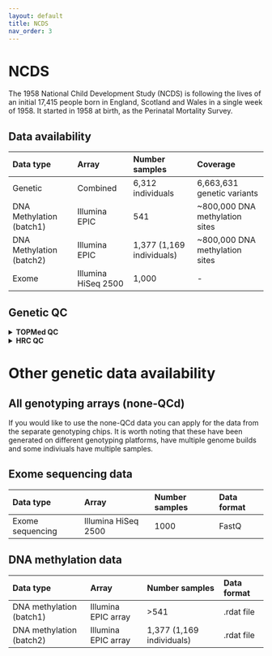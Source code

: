 ```yaml
---
layout: default
title: NCDS
nav_order: 3
---
```


# **NCDS**

The 1958 National Child Development Study (NCDS) is following the lives of an initial 17,415 people born in England, Scotland and Wales in a single week of 1958. It started in 1958 at birth, as the Perinatal Mortality Survey.

## Data availability 

| Data type       | Array       |Number samples | Coverage |
| :----            |    :----   |    :----     | :----    |  
| Genetic         | Combined  | 6,312 individuals       |     6,663,631 genetic variants             |
| DNA Methylation (batch1) | Illumina EPIC  |    541   |        ~800,000 DNA methylation sites        |
| DNA Methylation (batch2) | Illumina EPIC  |     1,377 (1,169 individuals)     |        ~800,000 DNA methylation sites        |
| Exome |  Illumina HiSeq 2500 |    1,000       |          -      |

## Genetic QC

<details>
  <summary> <b>TOPMed QC</b>  </summary>
  
Genotyping for 13,738 samples (6,431 unique individuals) was performed across seven different genotyping arrays (see Genotyping arrays). Quality control was completed using PLINK1.9, PLINK2.0, R v3.3.2 and RStudio v4.1.2. Each dataset was updated to GRCh37 build for consistency using the LiftOver software tool. For each chip individuals were excluded if they had (i) they had > 2% missing data (ii) their genotype predicted sex using X chromosome homozygosity was discordant with their reported sex (excluding females with an F value > 0.2 and males with an F value < 0.8) (iii) they had excess heterozygosity [>3 standard deviation (SD) from the mean] and (iv) they were related to another individual in the sample (–genome threshold 0.1875), removing samples with the most missing data. Prior to imputation SNPs with high levels of missing data (>3%), Hardy-Weinberg equilibrium P < 1x10-6 or minor allele frequency <1% were excluded. The genetic data were then recoded as vcf files before uploading to the TOPMed which uses Eagle2 to phase haplotypes, and Minimac4 (https://genome.sph.umich.edu/wiki/Minimac4) with the TOPMed reference panel.

Imputed genotypes were then filtered with PLINK2.0alpha, excluding SNPs with an R2 INFO score < 0.8 and recoded as binary PLINK format. Proceeding with PLINK1.9, samples with >2% missing values, and SNPs with >2 alleles, >3% missing values, Hardy-Weinberg equilibrium P < 1e-6 or a minor allele frequency of <1% were excluded. We combined data from five of the seven chips (Illumina 1.2M, Illumina Human 660-Quad, Infinium HumanHap 550K v1.1, Infinium HumanHap 550K v3 and Affymetrix v6) which had, high and similar imputation quality (based on number of SNPs after QC). The Illumina 15k Custom Chip and Affymetrix 500k were not included in the combined dataset since they produced lower quality results, yielding less high-quality imputed SNPs than the other arrays. It is worth noting all samples, bar five, were covered by the other arrays and the combined dataset consisted of 6471 individuals and 7,545,768 SNPs. We have included a column within the basic demographics file indicating which samples are included from which chip in the final combined dataset.
  
Further QC was conducted on the combined dataset where individuals were excluded if they had (i) they had > 2% missing (8 individuals excluded) and (ii) they were related to another individual in the sample (king-cutoff 0.0884) (23 excluded), where one individual from each pair of related samples was excluded based on the King greedy related algorithm. SNPs with high levels of missing data (>3%) (49,195 variants excluded) and a Hardy-Weinberg equilibrium P < 1e-6 were excluded (17 variants excluded). 

We identified European samples using the GenoPred pipeline, which involves (i) merging the MCS genotypes with data from 1000 genomes Phase 3, (ii) linkage disequilibrium pruning the overlapping single nucleotide polymorphisms (SNPs) such that no pair of SNPs within 1000 bp had r2 > 0.20 and (iii) using an elastic net model to establish which of the super populations the samples fall into (Africans [AFR], Admixed Americans [AMR], East Asians [EAS], Europeans [EUR] and South Asians [SAS]). We have not excluded non-European samples but have included a column in the basic demographics file which indicates this, which researchers can use to limit their samples to Europeans (N=6,382). Although each sample gets assigned to a superpopulation, there are some ancestral outliers within these groups (e.g. >4SD from mean in the PCs [N = excluded]), which researchers may want to remove (a flag it provided in the basic demographics file). The final dataset consists of 6,382 samples and 7,496,556 genetic variants (genome build: hg38). The data are provided in plink binary format.

</details>

<details>
  <summary> <b>HRC QC</b>  </summary>

Genotyping for 13,738 samples (6,431 unique individuals) was performed across seven different genotyping arrays (see [Genotyping arrays](https://github.com/CLS-Genetics/CLS-Genetics.github.io/blob/main/docs/NCDS.md#genotyping-arrays)). Quality control was completed using PLINK1.9, PLINK2.0, R v3.3.2 and RStudio v4.1.2. Each dataset was updated to GRCh37 build for consistency, using up-to-date strand files and a series of commands collated in the script Update Build (Robertson, 2012) or using the LiftOver software tool. For each chip individuals were excluded if they had (i) they had > 2% missing data (ii) their genotype predicted sex using X chromosome homozygosity was discordant with their reported sex (excluding females with an F value > 0.2 and males with an F value < 0.8) (iii) they had excess heterozygosity [>3 standard deviation (SD) from the mean] and (iv) they were related to another individual in the sample (--genome threshold 0.1875), removing samples with the most missing data. Prior to imputation SNPs with high levels of missing data (>3%), Hardy-Weinberg equilibrium P < 1x10-6 or minor allele frequency <1% were excluded. The genetic data were then recoded as vcf files before uploading to the Michigan Imputation Server which uses Eagle2 to phase haplotypes, and Minimac4 (https://genome.sph.umich.edu/wiki/Minimac4) with the HRC r1.1 reference panel.

Imputed genotypes were then filtered with PLINK2.0alpha, excluding SNPs with an R2 INFO score < 0.8 and recoded as binary PLINK format. Proceeding with PLINK1.9, samples with >2% missing values, and SNPs with >2 alleles, >3% missing values, Hardy-Weinberg equilibrium P < 1e-6 or a minor allele frequency of <1% were excluded. We combined data from five of the seven chips (Illumina 1.2M, Illumina Human 660-Quad, Infinium HumanHap 550K v1.1, Infinium HumanHap 550K v3 and Affymetrix v6) which had, high and similar imputation quality (based on number of SNPs after QC). The Illumina 15k Custom Chip and Affymetrix 500k were not included in the combined dataset since they produced lower quality results, yielding less high-quality imputed SNPs than the other arrays. It is worth noting all samples, bar five, were covered by the other arrays and the combined dataset consisted of 6420 individuals and 6,722,830 SNPs. We have included a column within the basic demographics file indicating which samples are included from which chip in the final combined dataset.

Further QC was conducted on the combined dataset where individuals were excluded if they had (i) they had > 2% missing (9 individuals excluded) and (ii) they were related to another individual in the sample (king-cutoff 0.0884) (16 excluded), where one individual from each pair of related samples was excluded based on the King greedy related algorithm. SNPs with high levels of missing data (>3%) (56,268 variants excluded) and a Hardy-Weinberg equilibrium P < 1e-6 were excluded. Samples were further excluded if they were classed as non-European, determined by merging the NCDS combined genotypes with data from 1000 genomes Phase 3), linkage disequilibrium pruning the overlapping single nucleotide polymorphisms (SNPs) such that no pair of SNPs within 50 bp had r2 > 0.20 and visually inspecting the first two genetic principal components along with the known ethnicities of the 1000 genomes sample to define European samples (N=83 excluded). The final quality controlled imputed set of genotypes contained 6312 samples and 6,663,631 variants (genome build: GRCh37/ hg19).

**When using this dataset please cite**:
[Bridges, E. C., Rayner, N. W., Mountford, H. S., Bates, T. C., & Luciano, M. (2023). Longitudinal Reading Measures and Genome Imputation in the National Child Development Study: Prospects for Future Reading Research. Twin Research and Human Genetics, 1-11](https://www.cambridge.org/core/journals/twin-research-and-human-genetics/article/longitudinal-reading-measures-and-genome-imputation-in-the-national-child-development-study-prospects-for-future-reading-research/FAD4EFD7CE42759BAB7A5491935B18FC).

The imputed data were QC'd and combined by CLS. QC and imputation of the Illumina Human 660-Quad was completed by CLS. 

## Genotyping arrays used in the QC'd data set 

Here is information on the individual genotyping chips used in the combined dataset. Breakdown of number of participants sampled on each array in the NCDS after removal of exclusions and duplications, and number of SNPs sequenced in each dataset [(Bridges et al., 2023)](https://www.cambridge.org/core/journals/twin-research-and-human-genetics/article/longitudinal-reading-measures-and-genome-imputation-in-the-national-child-development-study-prospects-for-future-reading-research/FAD4EFD7CE42759BAB7A5491935B18FC).

| Data type       | Array       |Number samples | N SNPs |
| :---            |    :---   |    :---      |    :---  |  
| Genetic         | Illumina 1.2M  | 2908        |     1157986              |
| Genetic         | Illumina 15k Custom Chip   | 1475        |    9803               |
| Genetic         | Illumina Human 660-Quad   | 871         |         582892          |
| Genetic         | Infinium HumanHap 550K v1.1   | 1436         |         555174          | 
| Genetic         |Infinium HumanHap 550K v3   | 2592         |       561303            |
| Genetic         |Affymetrix 500k  |1477      |      490032             | 
| Genetic         |Affymetrix v6 | 2979         |    934967               |

</details>

# Other genetic data availability

## All genotyping arrays (none-QCd)

If you would like to use the none-QCd data you can apply for the data from the separate genotyping chips. It is worth noting that these have been generated on different genotyping platforms, have multiple genome builds and some indiviuals have multiple samples.

## Exome sequencing data

| Data type       | Array       |Number samples | Data format |
| :---            |    :---   |    :---      |    :---  |  
| Exome sequencing    | Illumina HiSeq 2500 | 1000       |     FastQ             |

## DNA methylation data 

| Data type       | Array       |Number samples | Data format |
| :---            |    :---   |    :---      |    :---  |  
| DNA methylation (batch1)     | Illumina EPIC array | >541  |     .rdat file             |
| DNA methylation (batch2)    | Illumina EPIC array | 1,377 (1,169 individuals)    |     .rdat file             |

